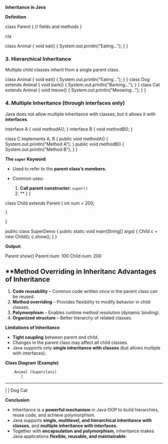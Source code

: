 
 **Inheritance in Java**

**Definition**


class Parent {
    // fields and methods
}

cla


class Animal { void eat() { System.out.println("Eating..."); } }


### 3. **Hierarchical Inheritance**

Multiple child classes inherit from a single parent class.


class Animal { void eat() { System.out.println("Eating..."); } }
class Dog extends Animal { void bark() { System.out.println("Barking..."); } }
class Cat extends Animal { void meow() { System.out.println("Meowing..."); } }


### 4. **Multiple Inheritance (through interfaces only)**

Java does not allow multiple inheritance with classes, but it allows it with **interfaces**.

interface A { void methodA(); }
interface B { void methodB(); }

class C implements A, B {
    public void methodA() { System.out.println("Method A"); }
    public void methodB() { System.out.println("Method B"); }
}


 **The `super` Keyword**

* Used to refer to the **parent class’s members**.
* Common uses:

  1. **Call parent constructor:** `super()`
  2. **
    }
}

class Child extends Parent {
    int num = 200;

    }
}

public class SuperDemo {
    public static void main(String[] args) {
        Child c = new Child();
        c.show();
    }
}


**Output:**


Parent show()
Parent num: 100
Child num: 200


## **Method Overriding in Inheritanc **Advantages of Inheritance**

1. **Code reusability** – Common code written once in the parent class can be reused.
2. **Method overriding** – Provides flexibility to modify behavior in child classes.
3. **Polymorphism** – Enables runtime method resolution (dynamic binding).
4. **Organized structure** – Better hierarchy of related classes.

**Limitations of Inheritance**

* **Tight coupling** between parent and child.
* Changes in the parent class may affect all child classes.
* Java supports only **single inheritance with classes** (but allows multiple with interfaces).


**Class Diagram (Example)**

        Animal (Superclass)
           |
   -------------------
   |                 |
  Dog               Cat

 **Conclusion**

* Inheritance is a **powerful mechanism** in Java OOP to build hierarchies, reuse code, and achieve polymorphism.
* Java supports **single, multilevel, and hierarchical inheritance with classes**, and **multiple inheritance with interfaces**.
* Together with **encapsulation and polymorphism**, inheritance makes Java applications **flexible, reusable, and maintainable**.



